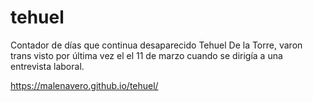 # tehuel
Contador de días que continua desaparecido Tehuel De la Torre, varon trans visto por última vez el el 11 de marzo cuando se dirigía a una entrevista laboral.

https://malenavero.github.io/tehuel/
